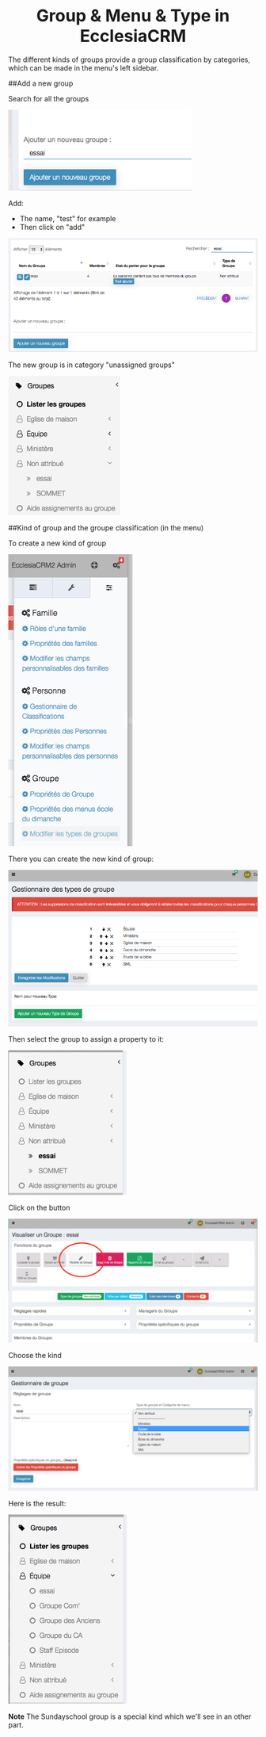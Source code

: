 # <center><big>Group & Menu & Type in Ecclesia**CRM** </big></center>

The different kinds of groups provide a group classification by categories, which can be made in the menu's left sidebar.


##Add a new group

Search for all the groups

![Screenshot](../../../img/group/addGroupName.png)

Add:

- The name, "test" for example
- Then click on "add"


![Screenshot](../../../img/group/addGroupName2.png)

The new group is in category "unassigned groups"

![Screenshot](../../../img/group/nonAssignedAddedGroup.png)

##Kind of group and the groupe classification (in the menu)

To create a new kind of group

![Screenshot](../../../img/group/assignedGroupProp.png)

There you can create the new kind of group:

![Screenshot](../../../img/group/assignedGroupPropManagement.png)

Then select the group to assign a property to it:

![Screenshot](../../../img/group/assignGroupeProp1.png)

Click on the button

![Screenshot](../../../img/group/assignGroupeProp2.png)

Choose the kind

![Screenshot](../../../img/group/assignGroupeProp3.png)

Here is the result:

![Screenshot](../../../img/group/assignGroupeProp4.png)

**Note** The Sundayschool group is a special kind which we'll see in an other part.
